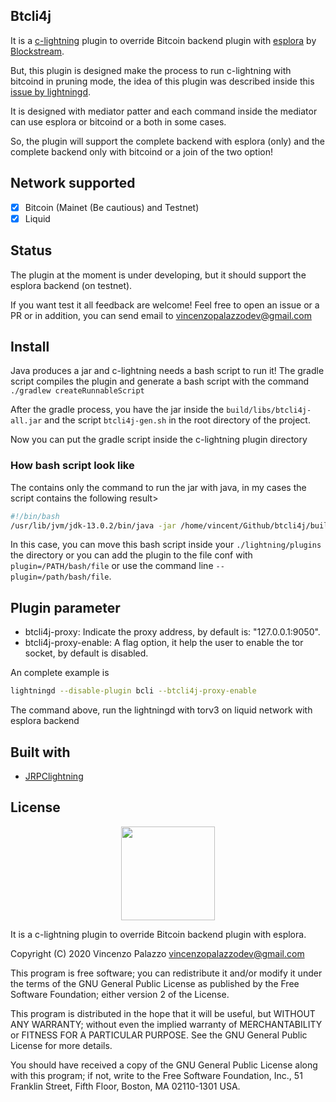 ## Btcli4j

It is a [c-lightning](https://lightning.readthedocs.io/index.html) plugin to override Bitcoin backend plugin with [esplora](https://github.com/Blockstream/esplora) by [Blockstream](https://blockstream.com/).

But, this plugin is designed make the process to run c-lightning with bitcoind in pruning mode, the idea of this plugin was
described inside this [issue by lightningd](https://github.com/lightningd/plugins/issues/112).

It is designed with mediator patter and each command inside the mediator can use esplora or bitcoind or a both in some cases.

So, the plugin will support the complete backend with esplora (only) and the complete backend only with bitcoind or a join of the two option!

## Network supported

- [X] Bitcoin (Mainet (Be cautious) and Testnet)
- [X] Liquid

## Status

The plugin at the moment is under developing, but it should support the esplora backend (on testnet).

If you want test it all feedback are welcome! Feel free to open an issue or a PR or in addition, you can send
email to [vincenzopalazzodev@gmail.com](mailito://vincenzopalazzodev@gmail.com)

## Install
Java produces a jar and c-lightning needs a bash script to run it! 
The gradle script compiles the plugin and generate a bash script with the command `./gradlew createRunnableScript`

After the gradle process, you have the jar inside the `build/libs/btcli4j-all.jar` and the script `btcli4j-gen.sh` 
in the root directory of the project.

Now you can put the gradle script inside the c-lightning plugin directory

### How bash script look like

The contains only the command to run the jar with java, in my cases the script contains the following result>

```bash
#!/bin/bash
/usr/lib/jvm/jdk-13.0.2/bin/java -jar /home/vincent/Github/btcli4j/build/libs/btcli4j-all.jar
```

In this case, you can move this bash script inside your `./lightning/plugins` the directory or you can add the plugin to the file conf
with `plugin=/PATH/bash/file` or use the command line `--plugin=/path/bash/file`.

## Plugin parameter

- btcli4j-proxy: Indicate the proxy address, by default is: "127.0.0.1:9050".
- btcli4j-proxy-enable: A flag option, it help the user to enable the tor socket, by default is disabled.

An complete example is
```bash
lightningd --disable-plugin bcli --btcli4j-proxy-enable
```

The command above, run the lightningd with torv3 on liquid network with esplora backend

## Built with

- [JRPClightning](https://github.com/vincenzopalazzo/JRPClightning)

## License

<div align="center">
  <img src="https://opensource.org/files/osi_keyhole_300X300_90ppi_0.png" width="150" height="150"/>
</div>

 It is a c-lightning plugin to override Bitcoin backend plugin with esplora.

 Copyright (C) 2020 Vincenzo Palazzo vincenzopalazzodev@gmail.com
 
 This program is free software; you can redistribute it and/or modify
 it under the terms of the GNU General Public License as published by
 the Free Software Foundation; either version 2 of the License.
 
 This program is distributed in the hope that it will be useful,
 but WITHOUT ANY WARRANTY; without even the implied warranty of
 MERCHANTABILITY or FITNESS FOR A PARTICULAR PURPOSE.  See the
 GNU General Public License for more details.
 
 You should have received a copy of the GNU General Public License along
 with this program; if not, write to the Free Software Foundation, Inc.,
 51 Franklin Street, Fifth Floor, Boston, MA 02110-1301 USA.
